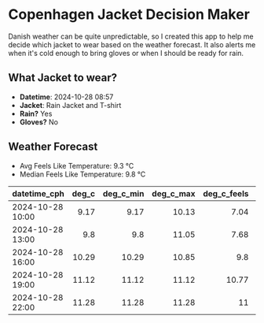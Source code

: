 
# Copenhagen Jacket Decision Maker

Danish weather can be quite unpredictable, so I created this app to help me decide which jacket to wear based on the weather forecast. 
It also alerts me when it's cold enough to bring gloves or when I should be ready for rain.

## What Jacket to wear?

- **Datetime**: 2024-10-28 08:57
- **Jacket**: Rain Jacket and T-shirt
- **Rain?** Yes
- **Gloves?** No

## Weather Forecast
- Avg Feels Like Temperature: 9.3 °C
- Median Feels Like Temperature: 9.8 °C

| datetime_cph     |   deg_c |   deg_c_min |   deg_c_max |   deg_c_feels | weather   | wind   | rain   |
|:-----------------|--------:|------------:|------------:|--------------:|:----------|:-------|:-------|
| 2024-10-28 10:00 |    9.17 |        9.17 |       10.13 |          7.04 | Rain      | Low    | Low    |
| 2024-10-28 13:00 |    9.8  |        9.8  |       11.05 |          7.68 | Rain      | Low    | Low    |
| 2024-10-28 16:00 |   10.29 |       10.29 |       10.85 |          9.8  | Rain      | Low    | Low    |
| 2024-10-28 19:00 |   11.12 |       11.12 |       11.12 |         10.77 | Rain      | Low    | Low    |
| 2024-10-28 22:00 |   11.28 |       11.28 |       11.28 |         11    | Clouds    | Low    | None   |
        